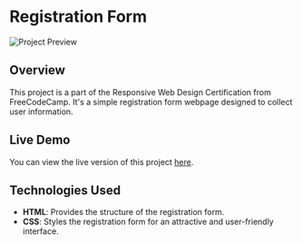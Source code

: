# Registration Form

![Project Preview](preview.png)

## Overview

This project is a part of the Responsive Web Design Certification from FreeCodeCamp. It's a simple registration form webpage designed to collect user information.

## Live Demo

You can view the live version of this project [here](https://ahmedmahmoudmmd.github.io/freecodecamp_project3/).

## Technologies Used

- **HTML**: Provides the structure of the registration form.
- **CSS**: Styles the registration form for an attractive and user-friendly interface.




